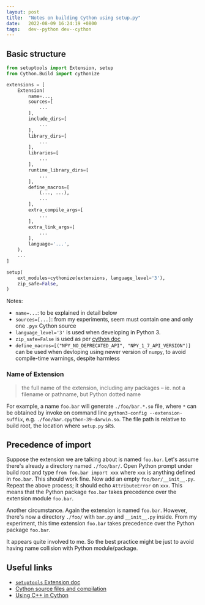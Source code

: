 ```yaml
---
layout: post
title:  "Notes on building Cython using setup.py"
date:   2022-08-09 16:24:19 +0800
tags:   dev--python dev--cython
---
```


## Basic structure

```python
from setuptools import Extension, setup
from Cython.Build import cythonize

extensions = [
    Extension(
        name=...,
        sources=[
            ...
        ],
        include_dirs=[
            ...
        ],
        library_dirs=[
            ...
        ],
        libraries=[
            ...
        ],
        runtime_library_dirs=[
            ...
        ],
        define_macros=[
            (..., ...),
            ...
        ],
        extra_compile_args=[
            ...
        ],
        extra_link_args=[
            ...
        ],
        language='...',
    ),
    ...
]

setup(
    ext_modules=cythonize(extensions, language_level='3'),
    zip_safe=False,
)
```

Notes:

- `name=...`: to be explained in detail below
- `sources=[...]`: from my experiments, seem must contain one and only one `.pyx` Cython source
- `language_level='3'` is used when developing in Python 3.
- `zip_safe=False` is used as per [cython doc](https://cython.readthedocs.io/en/latest/src/userguide/source_files_and_compilation.html#configuring-the-c-build)
- `define_macros=[("NPY_NO_DEPRECATED_API", "NPY_1_7_API_VERSION")]` can be used when devloping using newer version of `numpy`, to avoid compile-time warnings, despite harmless

### Name of Extension

> the full name of the extension, including any packages – ie. not a filename or pathname, but Python dotted name

For example, a name `foo.bar` will generate `./foo/bar.*.so` file, where `*` can be obtained by  invoke on command line `python3-config --extension-suffix`, e.g. `./foo/bar.cpython-39-darwin.so`.
The file path is relative to build root, the location where `setup.py` sits.

## Precedence of import

Suppose the extension we are talking about is named `foo.bar`.
Let's assume there's already a directory named `./foo/bar/`.
Open Python prompt under build root and type `from foo.bar import xxx` where `xxx` is anything defined in `foo.bar`.
This should work fine.
Now add an empty `foo/bar/__init__.py`.
Repeat the above process; it should echo `AttributeError` on `xxx`.
This means that the Python package `foo.bar` takes precedence over the extension module `foo.bar`.

Another circumstance.
Again the extension is named `foo.bar`.
However, there's now a directory `./foo/` with `bar.py` and `__init__.py` inside.
From my experiment, this time extension `foo.bar` takes precedence over the Python package `foo.bar`.

It appears quite involved to me.
So the best practice might be just to avoid having name collision with Python module/package.

## Useful links

- [`setuptools` Extension doc](https://setuptools.pypa.io/en/latest/userguide/ext_modules.html)
- [Cython source files and compilation](https://cython.readthedocs.io/en/latest/src/userguide/source_files_and_compilation.html)
- [Using C++ in Cython](https://cython.readthedocs.io/en/latest/src/userguide/wrapping_CPlusPlus.html)
